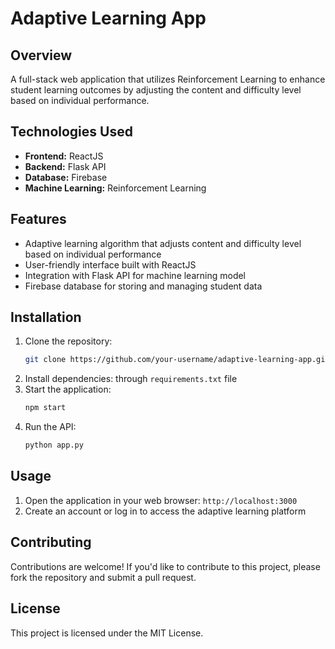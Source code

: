 # Adaptive Learning App

## Overview

A full-stack web application that utilizes Reinforcement Learning to enhance student learning outcomes by adjusting the content and difficulty level based on individual performance.

## Technologies Used

* **Frontend:** ReactJS
* **Backend:** Flask API
* **Database:** Firebase
* **Machine Learning:** Reinforcement Learning

## Features

* Adaptive learning algorithm that adjusts content and difficulty level based on individual performance
* User-friendly interface built with ReactJS
* Integration with Flask API for machine learning model
* Firebase database for storing and managing student data

## Installation

1.  Clone the repository:
    ```bash
    git clone https://github.com/your-username/adaptive-learning-app.git
    ```
2.  Install dependencies: through `requirements.txt` file
3.  Start the application:
    ```bash
    npm start
    ```
4.  Run the API:
    ```bash
    python app.py
    ```

## Usage

1.  Open the application in your web browser: `http://localhost:3000`
2.  Create an account or log in to access the adaptive learning platform

## Contributing

Contributions are welcome! If you'd like to contribute to this project, please fork the repository and submit a pull request.

## License

This project is licensed under the MIT License.
